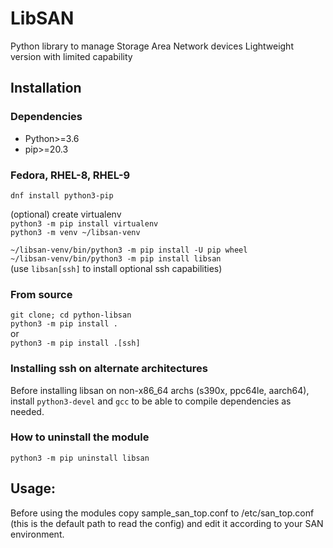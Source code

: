 # LibSAN

Python library to manage Storage Area Network devices
Lightweight version with limited capability

## Installation
### Dependencies
 * Python>=3.6
 * pip>=20.3

### Fedora, RHEL-8, RHEL-9
`dnf install python3-pip`  

(optional) create virtualenv  
`python3 -m pip install virtualenv`  
`python3 -m venv ~/libsan-venv`

`~/libsan-venv/bin/python3 -m pip install -U pip wheel`  
`~/libsan-venv/bin/python3 -m pip install libsan`  
(use `libsan[ssh]` to install optional ssh capabilities)


### From source
`git clone; cd python-libsan` \
`python3 -m pip install .` \
or \
`python3 -m pip install .[ssh]`

### Installing ssh on alternate architectures
Before installing libsan on non-x86_64 archs (s390x, ppc64le, aarch64),
install `python3-devel` and `gcc` to be able to compile dependencies as needed.

### How to uninstall the module
`python3 -m pip uninstall libsan`

## Usage:
Before using the modules copy sample_san_top.conf
to /etc/san_top.conf (this is the default path to read the config) and
edit it according to your SAN environment.
